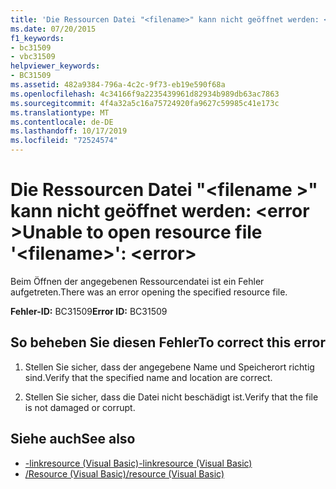 ```yaml
---
title: 'Die Ressourcen Datei "<filename>" kann nicht geöffnet werden: <error>'
ms.date: 07/20/2015
f1_keywords:
- bc31509
- vbc31509
helpviewer_keywords:
- BC31509
ms.assetid: 482a9384-796a-4c2c-9f73-eb19e590f68a
ms.openlocfilehash: 4c34166f9a2235439961d82934b989db63ac7863
ms.sourcegitcommit: 4f4a32a5c16a75724920fa9627c59985c41e173c
ms.translationtype: MT
ms.contentlocale: de-DE
ms.lasthandoff: 10/17/2019
ms.locfileid: "72524574"
---
```

# <a name="unable-to-open-resource-file-filename-error"></a><span data-ttu-id="607d6-102">Die Ressourcen Datei "\<filename >" kann nicht geöffnet werden: \<error ></span><span class="sxs-lookup"><span data-stu-id="607d6-102">Unable to open resource file '\<filename>': \<error></span></span>
<span data-ttu-id="607d6-103">Beim Öffnen der angegebenen Ressourcendatei ist ein Fehler aufgetreten.</span><span class="sxs-lookup"><span data-stu-id="607d6-103">There was an error opening the specified resource file.</span></span>  
  
 <span data-ttu-id="607d6-104">**Fehler-ID:** BC31509</span><span class="sxs-lookup"><span data-stu-id="607d6-104">**Error ID:** BC31509</span></span>  
  
## <a name="to-correct-this-error"></a><span data-ttu-id="607d6-105">So beheben Sie diesen Fehler</span><span class="sxs-lookup"><span data-stu-id="607d6-105">To correct this error</span></span>  
  
1. <span data-ttu-id="607d6-106">Stellen Sie sicher, dass der angegebene Name und Speicherort richtig sind.</span><span class="sxs-lookup"><span data-stu-id="607d6-106">Verify that the specified name and location are correct.</span></span>  
  
2. <span data-ttu-id="607d6-107">Stellen Sie sicher, dass die Datei nicht beschädigt ist.</span><span class="sxs-lookup"><span data-stu-id="607d6-107">Verify that the file is not damaged or corrupt.</span></span>  
  
## <a name="see-also"></a><span data-ttu-id="607d6-108">Siehe auch</span><span class="sxs-lookup"><span data-stu-id="607d6-108">See also</span></span>

- [<span data-ttu-id="607d6-109">-linkresource (Visual Basic)</span><span class="sxs-lookup"><span data-stu-id="607d6-109">-linkresource (Visual Basic)</span></span>](../../visual-basic/reference/command-line-compiler/linkresource.md)
- [<span data-ttu-id="607d6-110">/Resource (Visual Basic)</span><span class="sxs-lookup"><span data-stu-id="607d6-110">/resource (Visual Basic)</span></span>](../../visual-basic/reference/command-line-compiler/resource.md)
